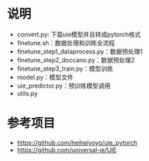 # 说明
- convert.py: 下载uie模型并且转成pytorch格式
- finetune.sh：数据处理和训练全流程
- finetune_step1_dataprocess.py：数据预处理1
- finetune_step2_doccano.py：数据预处理2
- finetune_step3_train.py：模型训练
- model.py：模型文件
- uie_predictor.py：预训练模型调用
- utils.py

# 参考项目
- https://github.com/heiheiyoyo/uie_pytorch
- https://github.com/universal-ie/UIE